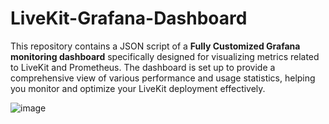 # LiveKit-Grafana-Dashboard

This repository contains a JSON script of a **Fully Customized Grafana monitoring dashboard** specifically designed for visualizing metrics related to LiveKit and Prometheus. The dashboard is set up to provide a comprehensive view of various performance and usage statistics, helping you monitor and optimize your LiveKit deployment effectively.

![image](https://github.com/mail2chromium/LiveKit-Grafana-Dashboard/assets/42235538/7383ca8d-7fee-4d5b-a48e-ccc3565e53fc)

